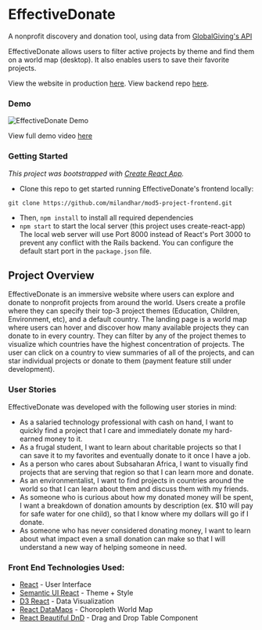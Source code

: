 # EffectiveDonate
A nonprofit discovery and donation tool, using data from [GlobalGiving's API](https://www.globalgiving.org/api/)

EffectiveDonate allows users to filter active projects by theme and find them on a world map (desktop). It also enables users to save their favorite projects.

View the website in production [here](https://effectivedonate.herokuapp.com/).
View backend repo [here](https://github.com/milandhar/mod5-project-backend).


### Demo
![EffectiveDonate Demo](https://media.giphy.com/media/WOHREdgquCDPSrClJN/giphy.gif)

View full demo video [here](https://youtu.be/kSz0PQtufXE)


### Getting Started
*This project was bootstrapped with [Create React App](https://github.com/facebook/create-react-app).*

* Clone this repo to get started running EffectiveDonate's frontend locally:
```
git clone https://github.com/milandhar/mod5-project-frontend.git
```
* Then, `npm install` to install all required dependencies
* `npm start` to start the local server (this project uses create-react-app)
The local web server will use Port 8000 instead of React's Port 3000 to prevent any conflict with the Rails backend. You can configure the default start port in the `package.json` file. 

## Project Overview 
EffectiveDonate is an immersive website where users can explore and donate to nonprofit projects from around the world. Users create a profile where they can specify their top-3 project themes (Education, Children, Environment, etc), and a default country. The landing page is a world map where users can hover and discover how many available projects they can donate to in every country. They can filter by any of the project themes to visualize which countries have the highest concentration of projects. The user can click on a country to view summaries of all of the projects, and can star individual projects or donate to them (payment feature still under development). 

### User Stories
EffectiveDonate was developed with the following user stories in mind: 
* As a salaried technology professional with cash on hand, I want to quickly find a project that I care and immediately donate my hard-earned money to it.
* As a frugal student, I want to learn about charitable projects so that I can save it to my favorites and eventually donate to it once I have a job.
* As a person who cares about Subsaharan Africa, I want to visually find projects that are serving that region so that I can learn more and donate.
* As an environmentalist, I want to find projects in countries around the world so that I can learn about them and discuss them with my friends.
* As someone who is curious about how my donated money will be spent, I want a breakdown of donation amounts by description (ex. $10 will pay for safe water for one child), so that I know where my dollars will go if I donate.
* As someone who has never considered donating money, I want to learn about what impact even a small donation can make so that I will understand a new way of helping someone in need.

### Front End Technologies Used:
* [React](https://reactjs.org/) - User Interface 
* [Semantic UI React](https://react.semantic-ui.com/) - Theme + Style
* [D3 React](https://react-d3-library.github.io/) - Data Visualization 
* [React DataMaps](https://www.npmjs.com/package/react-datamaps) - Choropleth World Map 
* [React Beautiful DnD](https://react-beautiful-dnd.netlify.com/?path=/story/single-vertical-list--basic) - Drag and Drop Table Component

